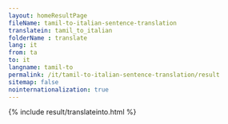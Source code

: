 ```yaml
---
layout: homeResultPage
fileName: tamil-to-italian-sentence-translation
translatein: tamil_to_italian
folderName : translate
lang: it
from: ta
to: it
langname: tamil-to
permalink: /it/tamil-to-italian-sentence-translation/result
sitemap: false
nointernationalization: true
---
```

{% include result/translateinto.html %}

<script src="/js/result/translation.js" data-foldername="{{page.folderName}}" data-lang="{{page.lang}}"></script>
